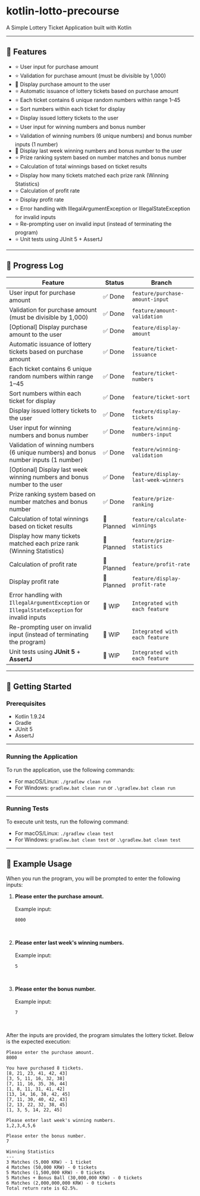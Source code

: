 # kotlin-lotto-precourse

A Simple Lottery Ticket Application built with Kotlin

---

## 🔧 Features

- ⭐ User input for purchase amount
- ⭐ Validation for purchase amount (must be divisible by 1,000)
- 🔹 Display purchase amount to the user
- ⭐ Automatic issuance of lottery tickets based on purchase amount
- ⭐ Each ticket contains 6 unique random numbers within range 1–45
- ⭐ Sort numbers within each ticket for display
- ⭐ Display issued lottery tickets to the user
- ⭐ User input for winning numbers and bonus number
- ⭐ Validation of winning numbers (6 unique numbers) and bonus number inputs (1 number)
- 🔹 Display last week winning numbers and bonus number to the user
- ⭐ Prize ranking system based on number matches and bonus number
- ⭐ Calculation of total winnings based on ticket results
- ⭐ Display how many tickets matched each prize rank (Winning Statistics)
- ⭐ Calculation of profit rate
- ⭐ Display profit rate
- ⭐ Error handling with IllegalArgumentException or IllegalStateException for invalid inputs
- ⭐ Re-prompting user on invalid input (instead of terminating the program)
- ⭐ Unit tests using JUnit 5 + AssertJ

---

## 🔄 Progress Log

| Feature                                                                                      | Status     | Branch                            |
|----------------------------------------------------------------------------------------------|------------|-----------------------------------|
| User input for purchase amount                                                               | ✅ Done     | `feature/purchase-amount-input`   |
| Validation for purchase amount (must be divisible by 1,000)                                  | ✅ Done     | `feature/amount-validation`       |
| [Optional] Display purchase amount to the user                                               | ✅ Done     | `feature/display-amount`          |
| Automatic issuance of lottery tickets based on purchase amount                               | ✅ Done     | `feature/ticket-issuance`         |
| Each ticket contains 6 unique random numbers within range 1–45                               | ✅ Done     | `feature/ticket-numbers`          |
| Sort numbers within each ticket for display                                                  | ✅ Done     | `feature/ticket-sort`             |
| Display issued lottery tickets to the user                                                   | ✅ Done     | `feature/display-tickets`         |
| User input for winning numbers and bonus number                                              | ✅ Done     | `feature/winning-numbers-input`   |
| Validation of winning numbers (6 unique numbers) and bonus number inputs (1 number)          | ✅ Done     | `feature/winning-validation`      |
| [Optional] Display last week winning numbers and bonus number to the user                    | ✅ Done     | `feature/display-last-week-winners` |
| Prize ranking system based on number matches and bonus number                                | ✅ Done     | `feature/prize-ranking`           |
| Calculation of total winnings based on ticket results                                        | 📅 Planned | `feature/calculate-winnings`      |
| Display how many tickets matched each prize rank (Winning Statistics)                        | 📅 Planned | `feature/prize-statistics`        |
| Calculation of profit rate                                                                   | 📅 Planned | `feature/profit-rate`             |
| Display profit rate                                                                          | 📅 Planned | `feature/display-profit-rate`     |
| Error handling with `IllegalArgumentException` or `IllegalStateException` for invalid inputs | 🚧 WIP     | `Integrated with each feature`    |
| Re-prompting user on invalid input (instead of terminating the program)                      | 🚧 WIP     | `Integrated with each feature`    |
| Unit tests using **JUnit 5** + **AssertJ**                                                   | 🚧 WIP     | `Integrated with each feature`    |

---

## 🚀 Getting Started

### Prerequisites

- Kotlin 1.9.24
- Gradle
- JUnit 5
- AssertJ

---

### Running the Application

To run the application, use the following commands:

- For macOS/Linux: `./gradlew clean run`
- For Windows: `gradlew.bat clean run` or `.\gradlew.bat clean run`

---

### Running Tests

To execute unit tests, run the following command:

- For macOS/Linux: `./gradlew clean test`
- For Windows: `gradlew.bat clean test` or `.\gradlew.bat clean test`

---

## 🧩 Example Usage

When you run the program, you will be prompted to enter the following inputs:

1. **Please enter the purchase amount.**
   <br><br>
   Example input:

   ```text
   8000
   ```
<br>

2. **Please enter last week's winning numbers.**
   <br><br>
   Example input:

   ```text
   5
   ```
<br>

3. **Please enter the bonus number.**
   <br><br>
   Example input:

   ```text
   7
   ```
<br>

After the inputs are provided, the program simulates the lottery ticket. Below is the expected execution:

```text
Please enter the purchase amount.
8000

You have purchased 8 tickets.
[8, 21, 23, 41, 42, 43]
[3, 5, 11, 16, 32, 38]
[7, 11, 16, 35, 36, 44]
[1, 8, 11, 31, 41, 42]
[13, 14, 16, 38, 42, 45]
[7, 11, 30, 40, 42, 43]
[2, 13, 22, 32, 38, 45]
[1, 3, 5, 14, 22, 45]

Please enter last week's winning numbers.
1,2,3,4,5,6

Please enter the bonus number.
7

Winning Statistics
---
3 Matches (5,000 KRW) - 1 ticket
4 Matches (50,000 KRW) - 0 tickets
5 Matches (1,500,000 KRW) - 0 tickets
5 Matches + Bonus Ball (30,000,000 KRW) - 0 tickets
6 Matches (2,000,000,000 KRW) - 0 tickets
Total return rate is 62.5%.
```